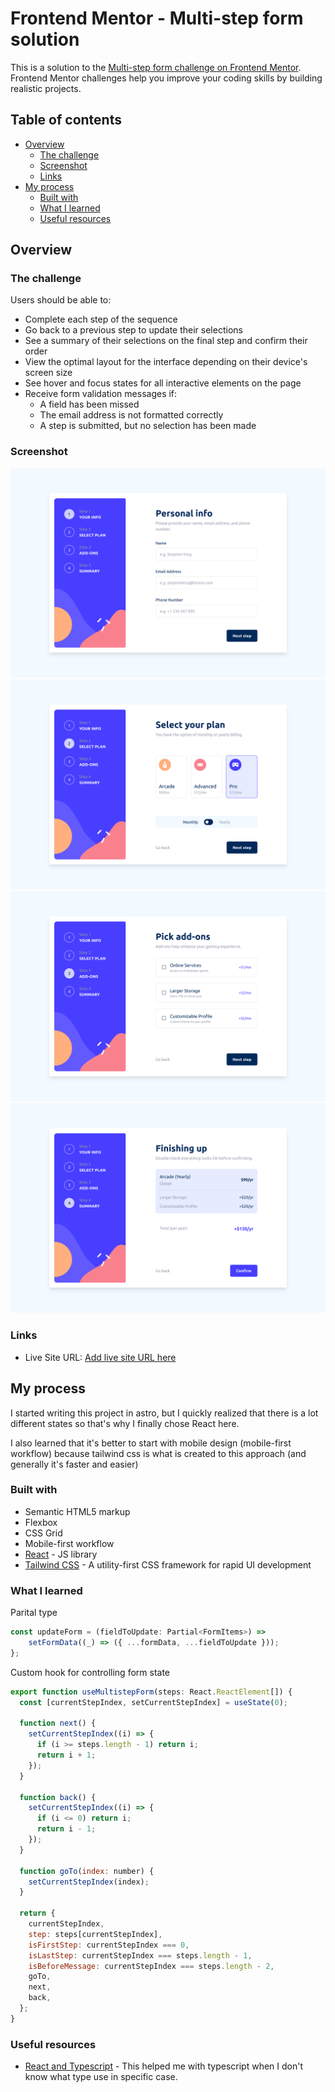 # Frontend Mentor - Multi-step form solution

This is a solution to the [Multi-step form challenge on Frontend Mentor](https://www.frontendmentor.io/challenges/multistep-form-YVAnSdqQBJ). Frontend Mentor challenges help you improve your coding skills by building realistic projects.

## Table of contents

- [Overview](#overview)
  - [The challenge](#the-challenge)
  - [Screenshot](#screenshot)
  - [Links](#links)
- [My process](#my-process)
  - [Built with](#built-with)
  - [What I learned](#what-i-learned)
  - [Useful resources](#useful-resources)

## Overview

### The challenge

Users should be able to:

- Complete each step of the sequence
- Go back to a previous step to update their selections
- See a summary of their selections on the final step and confirm their order
- View the optimal layout for the interface depending on their device's screen size
- See hover and focus states for all interactive elements on the page
- Receive form validation messages if:
  - A field has been missed
  - The email address is not formatted correctly
  - A step is submitted, but no selection has been made

### Screenshot

![](./screenshot.png)
![](./screenshot2.png)
![](./screenshot3.png)
![](./screenshot4.png)

### Links

- Live Site URL: [Add live site URL here](https://your-live-site-url.com)

## My process

I started writing this project in astro, but I quickly realized that there is a lot different states so
that's why I finally chose React here.

I also learned that it's better to start with mobile design (mobile-first workflow) because tailwind css is what is created
to this approach (and generally it's faster and easier)

### Built with

- Semantic HTML5 markup
- Flexbox
- CSS Grid
- Mobile-first workflow
- [React](https://github.com/facebook/react) - JS library
- [Tailwind CSS](https://github.com/tailwindlabs/tailwindcss) - A utility-first CSS framework for rapid UI development

### What I learned

Parital type

```js
const updateForm = (fieldToUpdate: Partial<FormItems>) =>
    setFormData((_) => ({ ...formData, ...fieldToUpdate }));
};
```

Custom hook for controlling form state

```js
export function useMultistepForm(steps: React.ReactElement[]) {
  const [currentStepIndex, setCurrentStepIndex] = useState(0);

  function next() {
    setCurrentStepIndex((i) => {
      if (i >= steps.length - 1) return i;
      return i + 1;
    });
  }

  function back() {
    setCurrentStepIndex((i) => {
      if (i <= 0) return i;
      return i - 1;
    });
  }

  function goTo(index: number) {
    setCurrentStepIndex(index);
  }

  return {
    currentStepIndex,
    step: steps[currentStepIndex],
    isFirstStep: currentStepIndex === 0,
    isLastStep: currentStepIndex === steps.length - 1,
    isBeforeMessage: currentStepIndex === steps.length - 2,
    goTo,
    next,
    back,
  };
}

```

### Useful resources

- [React and Typescript](https://react-typescript-cheatsheet.netlify.app/) - This helped me with typescript when I don't know what type use in specific case.
